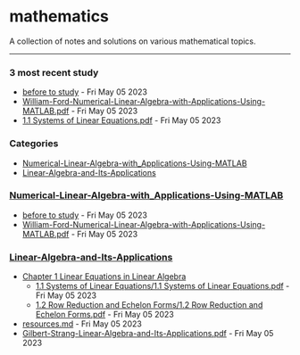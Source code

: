 # mathematics
A collection of notes and solutions on various mathematical topics.

---

### 3 most recent study
- [before to study]("./Numerical-Linear-Algebra-with_Applications-Using-MATLAB/before_to_study") - Fri May 05 2023
- [William-Ford-Numerical-Linear-Algebra-with-Applications-Using-MATLAB.pdf]("./Numerical-Linear-Algebra-with_Applications-Using-MATLAB/William-Ford-Numerical-Linear-Algebra-with-Applications-Using-MATLAB.pdf") - Fri May 05 2023
- [1.1 Systems of Linear Equations.pdf]("./Linear-Algebra-and-Its-Applications/Chapter_1_Linear_Equations_in_Linear_Algebra/1.1_Systems_of_Linear_Equations/1.1_Systems_of_Linear_Equations.pdf") - Fri May 05 2023

### Categories
- [Numerical-Linear-Algebra-with_Applications-Using-MATLAB](#Numerical-Linear-Algebra-with_Applications-Using-MATLAB)
- [Linear-Algebra-and-Its-Applications](#Linear-Algebra-and-Its-Applications)

### [Numerical-Linear-Algebra-with_Applications-Using-MATLAB](#Numerical-Linear-Algebra-with_Applications-Using-MATLAB)
- [before to study]("./Numerical-Linear-Algebra-with_Applications-Using-MATLAB/before_to_study") - Fri May 05 2023
- [William-Ford-Numerical-Linear-Algebra-with-Applications-Using-MATLAB.pdf]("./Numerical-Linear-Algebra-with_Applications-Using-MATLAB/William-Ford-Numerical-Linear-Algebra-with-Applications-Using-MATLAB.pdf") - Fri May 05 2023

### [Linear-Algebra-and-Its-Applications](#Linear-Algebra-and-Its-Applications)
- [Chapter 1 Linear Equations in Linear Algebra]("./Linear-Algebra-and-Its-Applications/Chapter_1_Linear_Equations_in_Linear_Algebra")
  - [1.1 Systems of Linear Equations/1.1 Systems of Linear Equations.pdf]("./Linear-Algebra-and-Its-Applications/Chapter_1_Linear_Equations_in_Linear_Algebra/1.1_Systems_of_Linear_Equations/1.1_Systems_of_Linear_Equations.pdf") - Fri May 05 2023
  - [1.2 Row Reduction and Echelon Forms/1.2 Row Reduction and Echelon Forms.pdf]("./Linear-Algebra-and-Its-Applications/Chapter_1_Linear_Equations_in_Linear_Algebra/1.2_Row_Reduction_and_Echelon_Forms/1.2_Row_Reduction_and_Echelon_Forms.pdf") - Fri May 05 2023
- [resources.md]("./Linear-Algebra-and-Its-Applications/resources.md") - Fri May 05 2023
- [Gilbert-Strang-Linear-Algebra-and-Its-Applications.pdf]("./Linear-Algebra-and-Its-Applications/Gilbert-Strang-Linear-Algebra-and-Its-Applications.pdf") - Fri May 05 2023

